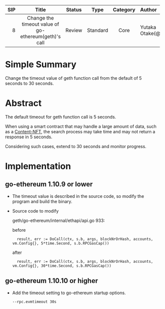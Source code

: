   |SIP|Title|Status|Type|Category|Author|Created|
  |--:|:--:|:--:|:--:|:--:|:--|:--:|
  |8|Change the timeout value of go-ethereum(geth)'s call|Review|Standard|Core|Yutaka Otake(@YErikOhtake)|2023-10-16|

# Simple Summary
Change the timeout value of geth function call from the default of 5 seconds to 30 seconds.

# Abstract
The default timeout for geth function call is 5 seconds.

When using a smart contract that may handle a large amount of data, such as a [Content-NFT](https://github.com/sanpo-blockchain/Content-NFT/), the search process may take time and may not return a response in 5 seconds.

Considering such cases, extend to 30 seconds and monitor progress.

# Implementation
## go-ethereum 1.10.9 or lower
- The timeout value is described in the source code, so modify the program and build the binary.
- Source code to modify
  
  geth/go-ethereum/internal/ethapi/api.go 933:

  before

  ```  result, err := DoCall(ctx, s.b, args, blockNrOrHash, accounts, vm.Config{}, 5*time.Second, s.b.RPCGasCap())```

  after

  ```  result, err := DoCall(ctx, s.b, args, blockNrOrHash, accounts, vm.Config{}, 30*time.Second, s.b.RPCGasCap())```

## go-ethereum 1.10.10 or higher
- Add the timeout setting to go-ethereum startup options.
  
  ```--rpc.evmtimeout 30s```
